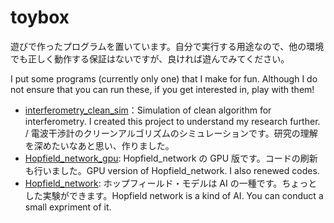 # toybox

遊びで作ったプログラムを置いています。自分で実行する用途なので、他の環境でも正しく動作する保証はないですが、良ければ遊んでみてください。

I put some programs (currently only one) that I make for fun. Although I do not ensure that you can run these, if you get interested in, play with them!

- [interferometry_clean_sim](https://github.com/skrbcr/interferometry_clean_sim)：Simulation of clean algorithm for interferometry. I created this project to understand my research further. / 電波干渉計のクリーンアルゴリズムのシミュレーションです。研究の理解を深めたいなあと思い、作りました。
- [Hopfield_network_gpu](https://github.com/skrbcr/Hopfield_network_gpu): Hopfield_network の GPU 版です。コードの刷新も行いました。GPU version of Hopfield_network. I also renewed codes.
- [Hopfield_network](https://github.com/skrbcr/Hopfield_network): ホップフィールド・モデルは AI の一種です。ちょっとした実験ができます。Hopfield network is a kind of AI. You can conduct a small expriment of it.
